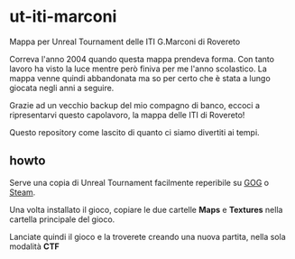 # ut-iti-marconi
Mappa per Unreal Tournament delle ITI G.Marconi di Rovereto

Correva l'anno 2004 quando questa mappa prendeva forma. 
Con tanto lavoro ha visto la luce mentre però finiva per me l'anno scolastico. 
La mappa venne quindi abbandonata ma so per certo che è stata a lungo giocata negli anni a seguire.

Grazie ad un vecchio backup del mio compagno di banco, eccoci a ripresentarvi questo capolavoro,
la mappa delle ITI di Rovereto!

Questo repository come lascito di quanto ci siamo divertiti ai tempi.

## howto

Serve una copia di Unreal Tournament facilmente reperibile su [GOG](https://www.gog.com/game/unreal_tournament_goty) o [Steam](http://store.steampowered.com/app/13240/).

Una volta installato il gioco, copiare le due cartelle **Maps** e **Textures** nella cartella principale del gioco.

Lanciate quindi il gioco e la troverete creando una nuova partita, nella sola modalità **CTF**
